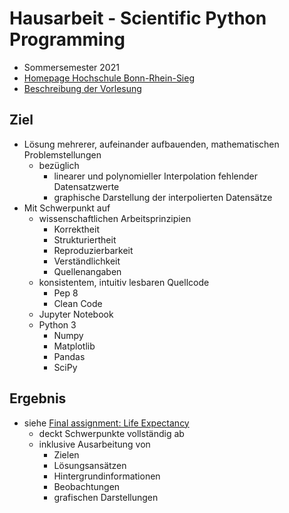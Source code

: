 # Hausarbeit - Scientific Python Programming
 - Sommersemester 2021
 - [Homepage Hochschule Bonn-Rhein-Sieg](https://www.h-brs.de)
 - [Beschreibung der Vorlesung](https://eva.inf.h-brs.de/zope/lv/va/anzeigen/6969)

## Ziel
 - Lösung mehrerer, aufeinander aufbauenden, mathematischen Problemstellungen
    - bezüglich 
        - linearer und polynomieller Interpolation fehlender Datensatzwerte
        - graphische Darstellung der interpolierten Datensätze
- Mit Schwerpunkt auf
  - wissenschaftlichen Arbeitsprinzipien
      - Korrektheit  
      - Strukturiertheit
      - Reproduzierbarkeit
      - Verständlichkeit
      - Quellenangaben
  - konsistentem, intuitiv lesbaren Quellcode
      - Pep 8
      - Clean Code
  - Jupyter Notebook
  - Python 3
      - Numpy
      - Matplotlib
      - Pandas
      - SciPy

## Ergebnis
 - siehe [Final assignment: Life Expectancy](master/assignment_final.ipynb)
    - deckt Schwerpunkte vollständig ab
    - inklusive Ausarbeitung von
        - Zielen
        - Lösungsansätzen
        - Hintergrundinformationen
        - Beobachtungen
        - grafischen Darstellungen
